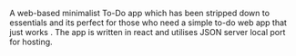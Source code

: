 A web-based minimalist To-Do app which has been stripped down to essentials and its perfect for those who need a simple to-do web app that just works . The app is written in react and utilises JSON server local port for hosting.
